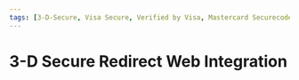 ```yaml
---
tags: [3-D-Secure, Visa Secure, Verified by Visa, Mastercard Securecode, Discover ProtectBuy, JCB J/Secure, AMEX SafeKey, Mobile]
---
```


# 3-D Secure Redirect Web Integration
